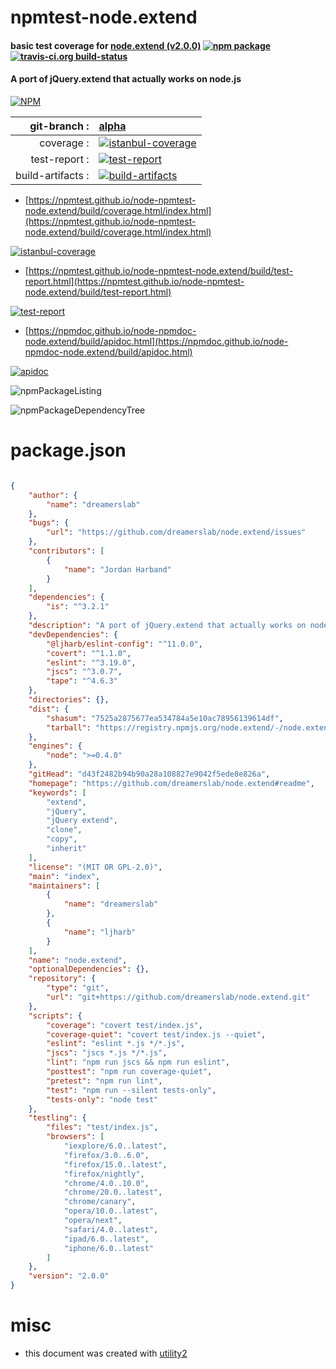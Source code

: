 # npmtest-node.extend

#### basic test coverage for  [node.extend (v2.0.0)](https://github.com/dreamerslab/node.extend#readme)  [![npm package](https://img.shields.io/npm/v/npmtest-node.extend.svg?style=flat-square)](https://www.npmjs.org/package/npmtest-node.extend) [![travis-ci.org build-status](https://api.travis-ci.org/npmtest/node-npmtest-node.extend.svg)](https://travis-ci.org/npmtest/node-npmtest-node.extend)

#### A port of jQuery.extend that actually works on node.js

[![NPM](https://nodei.co/npm/node.extend.png?downloads=true&downloadRank=true&stars=true)](https://www.npmjs.com/package/node.extend)

| git-branch : | [alpha](https://github.com/npmtest/node-npmtest-node.extend/tree/alpha)|
|--:|:--|
| coverage : | [![istanbul-coverage](https://npmtest.github.io/node-npmtest-node.extend/build/coverage.badge.svg)](https://npmtest.github.io/node-npmtest-node.extend/build/coverage.html/index.html)|
| test-report : | [![test-report](https://npmtest.github.io/node-npmtest-node.extend/build/test-report.badge.svg)](https://npmtest.github.io/node-npmtest-node.extend/build/test-report.html)|
| build-artifacts : | [![build-artifacts](https://npmtest.github.io/node-npmtest-node.extend/glyphicons_144_folder_open.png)](https://github.com/npmtest/node-npmtest-node.extend/tree/gh-pages/build)|

- [https://npmtest.github.io/node-npmtest-node.extend/build/coverage.html/index.html](https://npmtest.github.io/node-npmtest-node.extend/build/coverage.html/index.html)

[![istanbul-coverage](https://npmtest.github.io/node-npmtest-node.extend/build/screenCapture.buildCi.browser.%252Ftmp%252Fbuild%252Fcoverage.lib.html.png)](https://npmtest.github.io/node-npmtest-node.extend/build/coverage.html/index.html)

- [https://npmtest.github.io/node-npmtest-node.extend/build/test-report.html](https://npmtest.github.io/node-npmtest-node.extend/build/test-report.html)

[![test-report](https://npmtest.github.io/node-npmtest-node.extend/build/screenCapture.buildCi.browser.%252Ftmp%252Fbuild%252Ftest-report.html.png)](https://npmtest.github.io/node-npmtest-node.extend/build/test-report.html)

- [https://npmdoc.github.io/node-npmdoc-node.extend/build/apidoc.html](https://npmdoc.github.io/node-npmdoc-node.extend/build/apidoc.html)

[![apidoc](https://npmdoc.github.io/node-npmdoc-node.extend/build/screenCapture.buildCi.browser.%252Ftmp%252Fbuild%252Fapidoc.html.png)](https://npmdoc.github.io/node-npmdoc-node.extend/build/apidoc.html)

![npmPackageListing](https://npmtest.github.io/node-npmtest-node.extend/build/screenCapture.npmPackageListing.svg)

![npmPackageDependencyTree](https://npmtest.github.io/node-npmtest-node.extend/build/screenCapture.npmPackageDependencyTree.svg)



# package.json

```json

{
    "author": {
        "name": "dreamerslab"
    },
    "bugs": {
        "url": "https://github.com/dreamerslab/node.extend/issues"
    },
    "contributors": [
        {
            "name": "Jordan Harband"
        }
    ],
    "dependencies": {
        "is": "^3.2.1"
    },
    "description": "A port of jQuery.extend that actually works on node.js",
    "devDependencies": {
        "@ljharb/eslint-config": "^11.0.0",
        "covert": "^1.1.0",
        "eslint": "^3.19.0",
        "jscs": "^3.0.7",
        "tape": "^4.6.3"
    },
    "directories": {},
    "dist": {
        "shasum": "7525a2875677ea534784a5e10ac78956139614df",
        "tarball": "https://registry.npmjs.org/node.extend/-/node.extend-2.0.0.tgz"
    },
    "engines": {
        "node": ">=0.4.0"
    },
    "gitHead": "d43f2482b94b90a28a108827e9042f5ede8e826a",
    "homepage": "https://github.com/dreamerslab/node.extend#readme",
    "keywords": [
        "extend",
        "jQuery",
        "jQuery extend",
        "clone",
        "copy",
        "inherit"
    ],
    "license": "(MIT OR GPL-2.0)",
    "main": "index",
    "maintainers": [
        {
            "name": "dreamerslab"
        },
        {
            "name": "ljharb"
        }
    ],
    "name": "node.extend",
    "optionalDependencies": {},
    "repository": {
        "type": "git",
        "url": "git+https://github.com/dreamerslab/node.extend.git"
    },
    "scripts": {
        "coverage": "covert test/index.js",
        "coverage-quiet": "covert test/index.js --quiet",
        "eslint": "eslint *.js */*.js",
        "jscs": "jscs *.js */*.js",
        "lint": "npm run jscs && npm run eslint",
        "posttest": "npm run coverage-quiet",
        "pretest": "npm run lint",
        "test": "npm run --silent tests-only",
        "tests-only": "node test"
    },
    "testling": {
        "files": "test/index.js",
        "browsers": [
            "iexplore/6.0..latest",
            "firefox/3.0..6.0",
            "firefox/15.0..latest",
            "firefox/nightly",
            "chrome/4.0..10.0",
            "chrome/20.0..latest",
            "chrome/canary",
            "opera/10.0..latest",
            "opera/next",
            "safari/4.0..latest",
            "ipad/6.0..latest",
            "iphone/6.0..latest"
        ]
    },
    "version": "2.0.0"
}
```



# misc
- this document was created with [utility2](https://github.com/kaizhu256/node-utility2)
